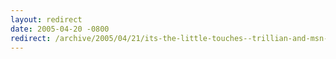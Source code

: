 ```yaml
---
layout: redirect
date: 2005-04-20 -0800
redirect: /archive/2005/04/21/its-the-little-touches--trillian-and-msn-messenger.aspx/
---
```

